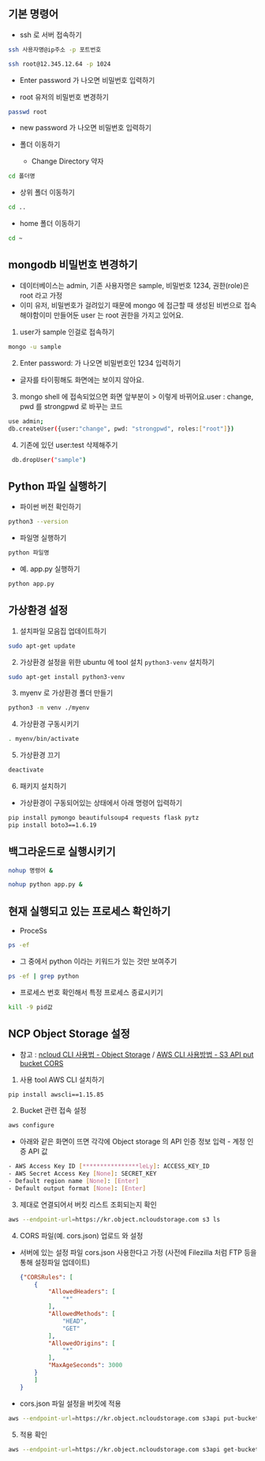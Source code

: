 ## 기본 명령어

- ssh 로 서버 접속하기

```bash
ssh 사용자명@ip주소 -p 포트번호
```

```bash
ssh root@12.345.12.64 -p 1024
```

- Enter password 가 나오면 비밀번호 입력하기

- root 유저의 비밀번호 변경하기

```bash
passwd root
```

- new password 가 나오면 비밀번호 입력하기

- 폴더 이동하기
  - Change Directory 약자

```bash
cd 폴더명
```

- 상위 폴더 이동하기

```bash
cd ..
```

- home 폴더 이동하기

```bash
cd ~
```

## mongodb 비밀번호 변경하기

- 데이터베이스는 admin, 기존 사용자명은 sample, 비밀번호 1234, 권한(role)은 root 라고 가정
- 이미 유저, 비밀번호가 걸려있기 때문에 mongo 에 접근할 때 생성된 비번으로 접속해야함이미 만들어둔 user 는 root 권한을 가지고 있어요.

1. user가 sample 인걸로 접속하기

```bash
mongo -u sample
```

2. Enter password: 가 나오면 비밀번호인 1234 입력하기

- 글자를 타이핑해도 화면에는 보이지 않아요.

3. mongo shell 에 접속되었으면 화면 앞부분이 > 이렇게 바뀌어요.user : change, pwd 를 strongpwd 로 바꾸는 코드

```bash
use admin;
db.createUser({user:"change", pwd: "strongpwd", roles:["root"]})
```

4. 기존에 있던 user:test 삭제해주기

```bash
 db.dropUser("sample")
```

## Python 파일 실행하기

- 파이썬 버전 확인하기

```bash
python3 --version
```

- 파일명 실행하기

```bash
python 파일명
```

- 예. app.py 실행하기

```bash
python app.py
```

## 가상환경 설정

1. 설치파일 모음집 업데이트하기

```bash
sudo apt-get update
```

2. 가상환경 설정을 위한 ubuntu 에 tool 설치 `python3-venv` 설치하기

```bash
sudo apt-get install python3-venv
```

3. myenv 로 가상환경 폴더 만들기

```bash
python3 -m venv ./myenv
```

4. 가상환경 구동시키기

```bash
. myenv/bin/activate
```

5. 가상환경 끄기

```bash
deactivate
```

6. 패키지 설치하기

- 가상환경이 구동되어있는 상태에서 아래 명령어 입력하기

```bash
pip install pymongo beautifulsoup4 requests flask pytz
pip install boto3==1.6.19
```

## 백그라운드로 실행시키기

```bash
nohup 명령어 &
```

```bash
nohup python app.py &
```

## 현재 실행되고 있는 프로세스 확인하기

- ProceSs

```bash
ps -ef
```

- 그 중에서 python 이라는 키워드가 있는 것만 보여주기

```bash
ps -ef | grep python
```

- 프로세스 번호 확인해서 특정 프로세스 종료시키기

```bash
kill -9 pid값
```

## NCP Object Storage 설정
- 참고 : [ncloud CLI 사용법 - Object Storage](https://cli.ncloud-docs.com/docs/guide-objectstorage) / [AWS CLI 사용방법 - S3 API put bucket CORS](https://docs.aws.amazon.com/cli/latest/reference/s3api/put-bucket-cors.html)
1. 사용 tool AWS CLI 설치하기
  ```bash
  pip install awscli==1.15.85
  ```
2. Bucket 관련 접속 설정
  ```bash
  aws configure
  ```
  - 아래와 같은 화면이 뜨면 각각에 Object storage 의 API 인증 정보 입력 - 계정 인증 API 값
  ```bash
  - AWS Access Key ID [****************leLy]: ACCESS_KEY_ID
  - AWS Secret Access Key [None]: SECRET_KEY
  - Default region name [None]: [Enter]
  - Default output format [None]: [Enter]
  ```
3. 제대로 연결되어서 버킷 리스트 조회되는지 확인
  ```bash
  aws --endpoint-url=https://kr.object.ncloudstorage.com s3 ls
  ```
4. CORS 파일(예. cors.json) 업로드 와 설정
  - 서버에 있는 설정 파일 cors.json 사용한다고 가정 (사전에 Filezilla 처럼 FTP 등을 통해 설정파일 업데이트)
    ```json
    {"CORSRules": [
        {
            "AllowedHeaders": [
                "*"
            ],
            "AllowedMethods": [
                "HEAD",
                "GET"
            ],
            "AllowedOrigins": [
                "*"
            ],
            "MaxAgeSeconds": 3000
        }
        ]
    }
    ```
  - cors.json 파일 설정을 버킷에 적용
  ```bash
  aws --endpoint-url=https://kr.object.ncloudstorage.com s3api put-bucket-cors --bucket 내버킷이름 --cors-configuration file://cors.json
  ```
5. 적용 확인
  ```bash
  aws --endpoint-url=https://kr.object.ncloudstorage.com s3api get-bucket-cors --bucket 내버킷이름
  ```
  
